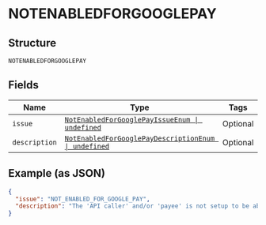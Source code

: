 
# NOTENABLEDFORGOOGLEPAY

## Structure

`NOTENABLEDFORGOOGLEPAY`

## Fields

| Name | Type | Tags | Description |
|  --- | --- | --- | --- |
| `issue` | [`NotEnabledForGooglePayIssueEnum \| undefined`](../../doc/models/not-enabled-for-google-pay-issue-enum.md) | Optional | - |
| `description` | [`NotEnabledForGooglePayDescriptionEnum \| undefined`](../../doc/models/not-enabled-for-google-pay-description-enum.md) | Optional | - |

## Example (as JSON)

```json
{
  "issue": "NOT_ENABLED_FOR_GOOGLE_PAY",
  "description": "The 'API caller' and/or 'payee' is not setup to be able to process google pay. Please contact your Account Manager."
}
```

